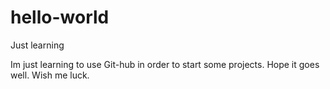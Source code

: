 # hello-world
Just learning

Im just learning to use Git-hub in order to start some projects. 
Hope it goes well. 
Wish me luck. 
